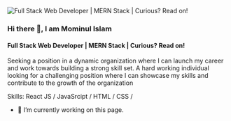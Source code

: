 ![Full Stack Web Developer | MERN Stack | Curious? Read on!](https://media.licdn.com/dms/image/D5616AQGqQ_CB6iCBAw/profile-displaybackgroundimage-shrink_350_1400/0/1671058974954?e=1677715200&v=beta&t=Q4qBebmumTeiLIkBK6hMt1H_ZUl3SVrW65AOtkQ_dFg)

### Hi there 👋, I am Mominul Islam
#### Full Stack Web Developer | MERN Stack | Curious? Read on!
Seeking a position in a dynamic organization where I can launch my career and work towards building a strong skill set. A hard working individual looking for a challenging position where I can showcase my skills and contribute to the growth of the organization

Skills:  React JS / JavaSrcipt / HTML / CSS /

- 🔭 I’m currently working on this page. 




